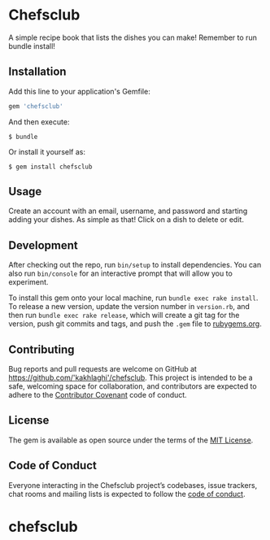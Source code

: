 # Chefsclub

A simple recipe book that lists the dishes you can make! Remember to run bundle install!

## Installation

Add this line to your application's Gemfile:

```ruby
gem 'chefsclub'
```

And then execute:

    $ bundle

Or install it yourself as:

    $ gem install chefsclub

## Usage

Create an account with an email, username, and password and starting adding your dishes. As simple as that!
Click on a dish to delete or edit.

## Development

After checking out the repo, run `bin/setup` to install dependencies. You can also run `bin/console` for an interactive prompt that will allow you to experiment.

To install this gem onto your local machine, run `bundle exec rake install`. To release a new version, update the version number in `version.rb`, and then run `bundle exec rake release`, which will create a git tag for the version, push git commits and tags, and push the `.gem` file to [rubygems.org](https://rubygems.org).

## Contributing

Bug reports and pull requests are welcome on GitHub at https://github.com/'kakhlaghi'/chefsclub. This project is intended to be a safe, welcoming space for collaboration, and contributors are expected to adhere to the [Contributor Covenant](http://contributor-covenant.org) code of conduct.

## License

The gem is available as open source under the terms of the [MIT License](https://opensource.org/licenses/MIT).

## Code of Conduct

Everyone interacting in the Chefsclub project’s codebases, issue trackers, chat rooms and mailing lists is expected to follow the [code of conduct](https://github.com/'kakhlaghi'/chefsclub/blob/master/CODE_OF_CONDUCT.md).
# chefsclub
